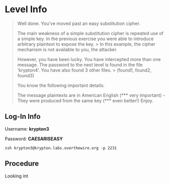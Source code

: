 # Level Info

> Well done. You’ve moved past an easy substitution cipher.
>
> The main weakness of a simple substitution cipher is repeated use of a simple key. In the previous exercise you were able to introduce arbitrary plaintext to expose the key. > In this example, the cipher mechanism is not available to you, the attacker.
> 
> However, you have been lucky. You have intercepted more than one message. The password to the next level is found in the file ‘krypton4’. You have also found 3 other files. > (found1, found2, found3)
> 
> You know the following important details:
> 
> The message plaintexts are in American English (*** very important) - They were produced from the same key (*** even better!)
> Enjoy.

## Log-In Info
Username:  **krypton3**

Password:  **CAESARISEASY**

```console
ssh krypton3@krypton.labs.overthewire.org -p 2231
```

## Procedure
Looking int
